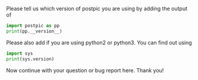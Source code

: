 
Please tell us which version of postpic you are using by adding the output of
```python
import postpic as pp
print(pp.__version__)
```
Please also add if you are using python2 or python3. You can find out using
```python
import sys
print(sys.version)
```

Now continue with your question or bug report here. Thank you!
